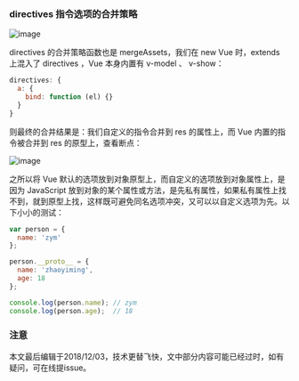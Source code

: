 ### directives 指令选项的合并策略

![image](https://github.com/zymfe/into-vue/blob/master/example/mergeOptions/5.jpg)

directives 的合并策略函数也是 mergeAssets，我们在 new Vue 时，extends 上混入了 directives ，Vue 本身内置有 v-model 、 v-show：

``` javascript
directives: {
  a: {
    bind: function (el) {}
  }
}
```

则最终的合并结果是：我们自定义的指令合并到 res 的属性上，而 Vue 内置的指令被合并到 res 的原型上，查看断点：

![image](https://github.com/zymfe/into-vue/blob/master/example/mergeOptions/6.jpg)

之所以将 Vue 默认的选项放到对象原型上，而自定义的选项放到对象属性上，是因为 JavaScript 放到对象的某个属性或方法，是先私有属性，如果私有属性上找不到，就到原型上找，这样既可避免同名选项冲突，又可以以自定义选项为先。以下小小的测试：

``` javascript
var person = {
  name: 'zym'
};

person.__proto__ = {
  name: 'zhaoyiming',
  age: 18
};

console.log(person.name); // zym
console.log(person.age);  // 18
```

### 注意
本文最后编辑于2018/12/03，技术更替飞快，文中部分内容可能已经过时，如有疑问，可在线提issue。